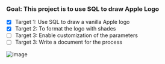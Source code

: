 ### Goal: This project is to use SQL to draw Apple Logo

- [x] Target 1: Use SQL to draw a vanilla Apple logo 
- [x] Target 2: To format the logo with shades 
- [ ] Target 3: Enable customization of the parameters 
- [ ] Target 3: Write a document for the process

![image](https://user-images.githubusercontent.com/19803974/130540790-42ada519-4ce5-4865-a8f3-06febf25b828.png)

